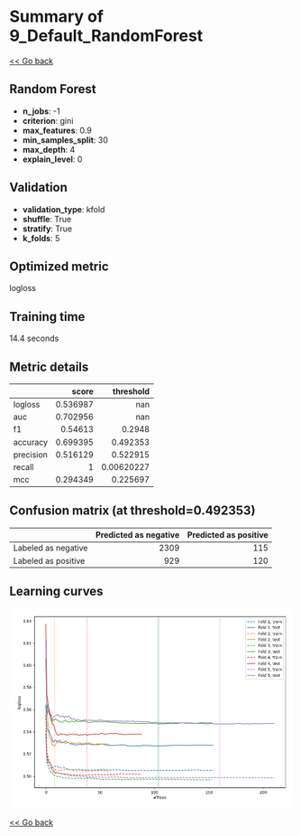# Summary of 9_Default_RandomForest

[<< Go back](../README.md)


## Random Forest
- **n_jobs**: -1
- **criterion**: gini
- **max_features**: 0.9
- **min_samples_split**: 30
- **max_depth**: 4
- **explain_level**: 0

## Validation
 - **validation_type**: kfold
 - **shuffle**: True
 - **stratify**: True
 - **k_folds**: 5

## Optimized metric
logloss

## Training time

14.4 seconds

## Metric details
|           |    score |    threshold |
|:----------|---------:|-------------:|
| logloss   | 0.536987 | nan          |
| auc       | 0.702956 | nan          |
| f1        | 0.54613  |   0.2948     |
| accuracy  | 0.699395 |   0.492353   |
| precision | 0.516129 |   0.522915   |
| recall    | 1        |   0.00620227 |
| mcc       | 0.294349 |   0.225697   |


## Confusion matrix (at threshold=0.492353)
|                     |   Predicted as negative |   Predicted as positive |
|:--------------------|------------------------:|------------------------:|
| Labeled as negative |                    2309 |                     115 |
| Labeled as positive |                     929 |                     120 |

## Learning curves
![Learning curves](learning_curves.png)

[<< Go back](../README.md)
